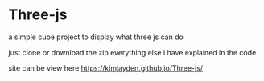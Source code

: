 # Three-js
a simple cube project to display what three js can do


just clone or download the zip everything else i have explained in the code

site can be view here https://kimjayden.github.io/Three-js/
